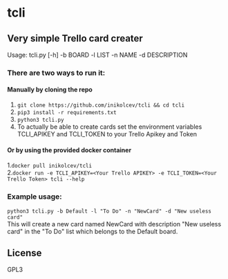 # tcli
## Very simple Trello card creater

Usage: tcli.py [-h] -b BOARD -l LIST -n NAME -d DESCRIPTION

### There are two ways to run it:
#### Manually by cloning the repo

1. `git clone https://github.com/inikolcev/tcli && cd tcli` <br />
2. `pip3 install -r requirements.txt` <br />
3. `python3 tcli.py` <br />
4. To actually be able to create cards set the environment variables TCLI_APIKEY and TCLI_TOKEN to your Trello Apikey and Token

#### Or by using the provided docker container
1.`docker pull inikolcev/tcli` <br />
2.`docker run -e TCLI_APIKEY=<Your Trello APIKEY> -e TCLI_TOKEN=<Your Trello Token> tcli --help` <br />

### Example usage:
`python3 tcli.py -b Default -l "To Do" -n "NewCard" -d "New useless card"` <br />
This will create a new card named NewCard with description "New useless card" in the "To Do" list which belongs to the Default board.

## License

GPL3
